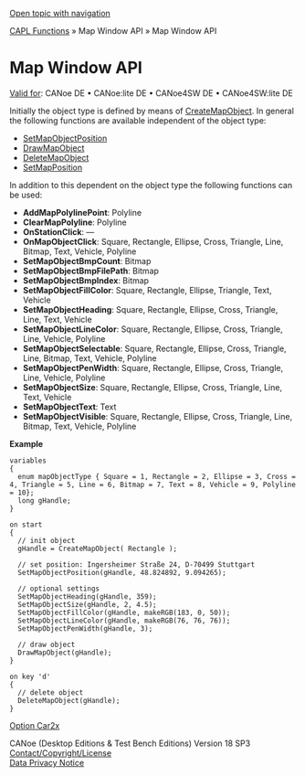 [Open topic with navigation](../../../../CANoeDEFamily.htm#Topics/CAPLFunctions/MapWindowAPI/CAPLfunctionMapWindowAPI.md)

[CAPL Functions](../CAPLfunctions.md) » Map Window API » Map Window API

# Map Window API

[Valid for](../../Shared/FeatureAvailability.md):  CANoe DE • CANoe:lite DE • CANoe4SW DE • CANoe4SW:lite DE

Initially the object type is defined by means of [CreateMapObject](Functions/CAPLfunctionCreateMapObject.md). In general the following functions are available independent of the object type:

- [SetMapObjectPosition](Functions/CAPLfunctionSetMapObjectPosition.md)
- [DrawMapObject](Functions/CAPLfunctionDrawMapObject.md)
- [DeleteMapObject](Functions/CAPLfunctionDeleteMapObject.md)
- [SetMapPosition](Functions/CAPLfunctionSetMapPosition.md)

In addition to this dependent on the object type the following functions can be used:

- **AddMapPolylinePoint**: Polyline
- **ClearMapPolyline**: Polyline
- **OnStationClick**: —
- **OnMapObjectClick**: Square, Rectangle, Ellipse, Cross, Triangle, Line, Bitmap, Text, Vehicle, Polyline
- **SetMapObjectBmpCount**: Bitmap
- **SetMapObjectBmpFilePath**: Bitmap
- **SetMapObjectBmpIndex**: Bitmap
- **SetMapObjectFillColor**: Square, Rectangle, Ellipse, Triangle, Text, Vehicle
- **SetMapObjectHeading**: Square, Rectangle, Ellipse, Cross, Triangle, Line, Text, Vehicle
- **SetMapObjectLineColor**: Square, Rectangle, Ellipse, Cross, Triangle, Line, Vehicle, Polyline
- **SetMapObjectSelectable**: Square, Rectangle, Ellipse, Cross, Triangle, Line, Bitmap, Text, Vehicle, Polyline
- **SetMapObjectPenWidth**: Square, Rectangle, Ellipse, Cross, Triangle, Line, Vehicle, Polyline
- **SetMapObjectSize**: Square, Rectangle, Ellipse, Cross, Triangle, Line, Text, Vehicle
- **SetMapObjectText**: Text
- **SetMapObjectVisible**: Square, Rectangle, Ellipse, Cross, Triangle, Line, Bitmap, Text, Vehicle, Polyline

**Example**

```plaintext
variables
{
  enum mapObjectType { Square = 1, Rectangle = 2, Ellipse = 3, Cross = 4, Triangle = 5, Line = 6, Bitmap = 7, Text = 8, Vehicle = 9, Polyline = 10};
  long gHandle;
}

on start
{
  // init object
  gHandle = CreateMapObject( Rectangle );

  // set position: Ingersheimer Straße 24, D-70499 Stuttgart
  SetMapObjectPosition(gHandle, 48.824892, 9.094265);

  // optional settings
  SetMapObjectHeading(gHandle, 359);
  SetMapObjectSize(gHandle, 2, 4.5);
  SetMapObjectFillColor(gHandle, makeRGB(183, 0, 50));
  SetMapObjectLineColor(gHandle, makeRGB(76, 76, 76));
  SetMapObjectPenWidth(gHandle, 3);

  // draw object
  DrawMapObject(gHandle);
}

on key 'd'
{
  // delete object
  DeleteMapObject(gHandle);
}
```

[Option Car2x](../../CANoeCANalyzer/Car2x/Car2x.md)

CANoe (Desktop Editions & Test Bench Editions) Version 18 SP3  
[Contact/Copyright/License](../../Shared/ContactCopyrightLicense.md)  
[Data Privacy Notice](https://www.vector.com/int/en/company/get-info/privacy-policy/)
